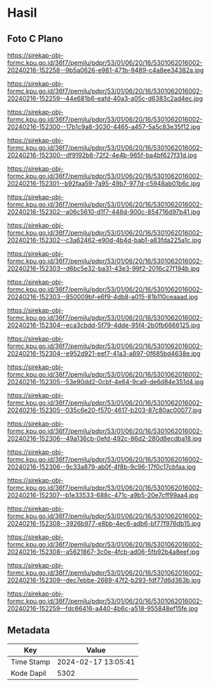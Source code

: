 # Hasil

## Foto C Plano

https://sirekap-obj-formc.kpu.go.id/36f7/pemilu/pdpr/53/01/06/20/16/5301062016002-20240216-152258--9b5a0626-e981-471b-9489-c4a8ee34382a.jpg

https://sirekap-obj-formc.kpu.go.id/36f7/pemilu/pdpr/53/01/06/20/16/5301062016002-20240216-152259--44e681b6-eafd-40a3-a05c-d6383c2ad4ec.jpg

https://sirekap-obj-formc.kpu.go.id/36f7/pemilu/pdpr/53/01/06/20/16/5301062016002-20240216-152300--17b1c9a8-3030-4465-a457-5a5c83e35f12.jpg

https://sirekap-obj-formc.kpu.go.id/36f7/pemilu/pdpr/53/01/06/20/16/5301062016002-20240216-152300--df9192b8-72f2-4e4b-965f-ba4bf627f31d.jpg

https://sirekap-obj-formc.kpu.go.id/36f7/pemilu/pdpr/53/01/06/20/16/5301062016002-20240216-152301--b92faa59-7a95-49b7-977d-c5948ab01b6c.jpg

https://sirekap-obj-formc.kpu.go.id/36f7/pemilu/pdpr/53/01/06/20/16/5301062016002-20240216-152302--a06c5610-d1f7-448d-900c-854716d97b41.jpg

https://sirekap-obj-formc.kpu.go.id/36f7/pemilu/pdpr/53/01/06/20/16/5301062016002-20240216-152302--c3a62462-e90d-4b4d-bab1-a83fda225a1c.jpg

https://sirekap-obj-formc.kpu.go.id/36f7/pemilu/pdpr/53/01/06/20/16/5301062016002-20240216-152303--d6bc5e32-ba31-43e3-99f2-2016c27f194b.jpg

https://sirekap-obj-formc.kpu.go.id/36f7/pemilu/pdpr/53/01/06/20/16/5301062016002-20240216-152303--850009bf-e6f9-4db8-a015-81b110ceaaad.jpg

https://sirekap-obj-formc.kpu.go.id/36f7/pemilu/pdpr/53/01/06/20/16/5301062016002-20240216-152304--eca3cbdd-5f79-4dde-95f4-2b0fb6666125.jpg

https://sirekap-obj-formc.kpu.go.id/36f7/pemilu/pdpr/53/01/06/20/16/5301062016002-20240216-152304--e952d921-eef7-41a3-a897-0f685bd4638e.jpg

https://sirekap-obj-formc.kpu.go.id/36f7/pemilu/pdpr/53/01/06/20/16/5301062016002-20240216-152305--53e90dd2-0cbf-4e64-9ca9-de6d84e351d4.jpg

https://sirekap-obj-formc.kpu.go.id/36f7/pemilu/pdpr/53/01/06/20/16/5301062016002-20240216-152305--035c6e20-f570-4617-b203-87c80ac00077.jpg

https://sirekap-obj-formc.kpu.go.id/36f7/pemilu/pdpr/53/01/06/20/16/5301062016002-20240216-152306--49a136cb-0efd-492c-86d2-280d8ecdba18.jpg

https://sirekap-obj-formc.kpu.go.id/36f7/pemilu/pdpr/53/01/06/20/16/5301062016002-20240216-152306--9c33a879-ab0f-4f8b-9c96-17f0c17cbfaa.jpg

https://sirekap-obj-formc.kpu.go.id/36f7/pemilu/pdpr/53/01/06/20/16/5301062016002-20240216-152307--b1e33533-688c-471c-a9b5-20e7cff99aa4.jpg

https://sirekap-obj-formc.kpu.go.id/36f7/pemilu/pdpr/53/01/06/20/16/5301062016002-20240216-152308--3926b977-e8bb-4ec6-adb6-bf77f976db15.jpg

https://sirekap-obj-formc.kpu.go.id/36f7/pemilu/pdpr/53/01/06/20/16/5301062016002-20240216-152308--a5621867-3c0e-4fcb-ad06-5fb92b4a8eef.jpg

https://sirekap-obj-formc.kpu.go.id/36f7/pemilu/pdpr/53/01/06/20/16/5301062016002-20240216-152309--dec7ebbe-2689-47f2-b293-fdf77d6d363b.jpg

https://sirekap-obj-formc.kpu.go.id/36f7/pemilu/pdpr/53/01/06/20/16/5301062016002-20240216-152259--fdc66416-a440-4b6c-a518-955848ef15fe.jpg


## Metadata

| Key        | Value               |
| ---------- | ------------------- |
| Time Stamp | 2024-02-17 13:05:41 |
| Kode Dapil | 5302                |



